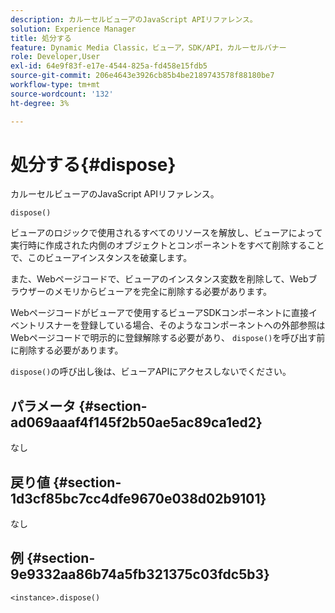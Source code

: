 ```yaml
---
description: カルーセルビューアのJavaScript APIリファレンス。
solution: Experience Manager
title: 処分する
feature: Dynamic Media Classic，ビューア，SDK/API，カルーセルバナー
role: Developer,User
exl-id: 64e9f83f-e17e-4544-825a-fd458e15fdb5
source-git-commit: 206e4643e3926cb85b4be2189743578f88180be7
workflow-type: tm+mt
source-wordcount: '132'
ht-degree: 3%

---
```


# 処分する{#dispose}

カルーセルビューアのJavaScript APIリファレンス。

`dispose()`

ビューアのロジックで使用されるすべてのリソースを解放し、ビューアによって実行時に作成された内側のオブジェクトとコンポーネントをすべて削除することで、このビューアインスタンスを破棄します。

また、Webページコードで、ビューアのインスタンス変数を削除して、Webブラウザーのメモリからビューアを完全に削除する必要があります。

Webページコードがビューアで使用するビューアSDKコンポーネントに直接イベントリスナーを登録している場合、そのようなコンポーネントへの外部参照はWebページコードで明示的に登録解除する必要があり、 `dispose()`を呼び出す前に削除する必要があります。

`dispose()`の呼び出し後は、ビューアAPIにアクセスしないでください。

## パラメータ {#section-ad069aaaf4f145f2b50ae5ac89ca1ed2}

なし

## 戻り値 {#section-1d3cf85bc7cc4dfe9670e038d02b9101}

なし

## 例 {#section-9e9332aa86b74a5fb321375c03fdc5b3}

```
<instance>.dispose()
```
